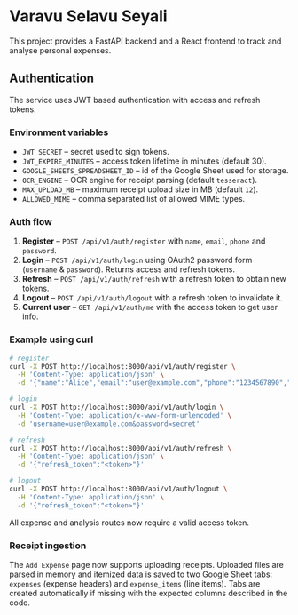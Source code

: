 # Varavu Selavu Seyali

This project provides a FastAPI backend and a React frontend to track and analyse personal expenses.

## Authentication

The service uses JWT based authentication with access and refresh tokens.

### Environment variables
- `JWT_SECRET` – secret used to sign tokens.
- `JWT_EXPIRE_MINUTES` – access token lifetime in minutes (default 30).
- `GOOGLE_SHEETS_SPREADSHEET_ID` – id of the Google Sheet used for storage.
- `OCR_ENGINE` – OCR engine for receipt parsing (default `tesseract`).
- `MAX_UPLOAD_MB` – maximum receipt upload size in MB (default `12`).
- `ALLOWED_MIME` – comma separated list of allowed MIME types.

### Auth flow
1. **Register** – `POST /api/v1/auth/register` with `name`, `email`, `phone` and `password`.
2. **Login** – `POST /api/v1/auth/login` using OAuth2 password form (`username` & `password`). Returns access and refresh tokens.
3. **Refresh** – `POST /api/v1/auth/refresh` with a refresh token to obtain new tokens.
4. **Logout** – `POST /api/v1/auth/logout` with a refresh token to invalidate it.
5. **Current user** – `GET /api/v1/auth/me` with the access token to get user info.

### Example using curl
```bash
# register
curl -X POST http://localhost:8000/api/v1/auth/register \
  -H 'Content-Type: application/json' \
  -d '{"name":"Alice","email":"user@example.com","phone":"1234567890","password":"secret"}'

# login
curl -X POST http://localhost:8000/api/v1/auth/login \
  -H 'Content-Type: application/x-www-form-urlencoded' \
  -d 'username=user@example.com&password=secret'

# refresh
curl -X POST http://localhost:8000/api/v1/auth/refresh \
  -H 'Content-Type: application/json' \
  -d '{"refresh_token":"<token>"}'

# logout
curl -X POST http://localhost:8000/api/v1/auth/logout \
  -H 'Content-Type: application/json' \
  -d '{"refresh_token":"<token>"}'
```

All expense and analysis routes now require a valid access token.

### Receipt ingestion

The `Add Expense` page now supports uploading receipts. Uploaded files are parsed in
memory and itemized data is saved to two Google Sheet tabs:
`expenses` (expense headers) and `expense_items` (line items). Tabs are created
automatically if missing with the expected columns described in the code.
